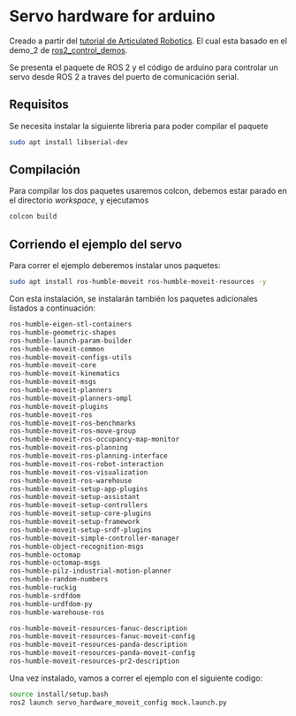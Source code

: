 # Servo hardware for arduino

Creado a partir del [tutorial de Articulated Robotics](https://youtu.be/J02jEKawE5U). 
El cual esta basado en el demo_2 de [ros2_control_demos](https://control.ros.org/humble/doc/ros2_control_demos/example_2/doc/userdoc.html).

Se presenta el paquete de ROS 2 y el código de arduino para controlar un servo desde ROS 2 a traves del puerto de comunicación serial. 

## Requisitos

Se necesita instalar la siguiente libreria para poder compilar el paquete

```bash
sudo apt install libserial-dev
```

## Compilación

Para compilar los dos paquetes usaremos colcon, debemos estar parado en el directorio _workspace_, y ejecutamos

```bash
colcon build
```

## Corriendo el ejemplo del servo

Para correr el ejemplo deberemos instalar unos paquetes:

```bash
sudo apt install ros-humble-moveit ros-humble-moveit-resources -y
```

Con esta instalación, se instalarán también los paquetes adicionales listados a continuación: 

```bash
ros-humble-eigen-stl-containers
ros-humble-geometric-shapes
ros-humble-launch-param-builder
ros-humble-moveit-common
ros-humble-moveit-configs-utils
ros-humble-moveit-core
ros-humble-moveit-kinematics
ros-humble-moveit-msgs
ros-humble-moveit-planners
ros-humble-moveit-planners-ompl
ros-humble-moveit-plugins
ros-humble-moveit-ros
ros-humble-moveit-ros-benchmarks
ros-humble-moveit-ros-move-group
ros-humble-moveit-ros-occupancy-map-monitor
ros-humble-moveit-ros-planning
ros-humble-moveit-ros-planning-interface
ros-humble-moveit-ros-robot-interaction
ros-humble-moveit-ros-visualization
ros-humble-moveit-ros-warehouse
ros-humble-moveit-setup-app-plugins
ros-humble-moveit-setup-assistant
ros-humble-moveit-setup-controllers
ros-humble-moveit-setup-core-plugins
ros-humble-moveit-setup-framework
ros-humble-moveit-setup-srdf-plugins
ros-humble-moveit-simple-controller-manager
ros-humble-object-recognition-msgs
ros-humble-octomap
ros-humble-octomap-msgs
ros-humble-pilz-industrial-motion-planner
ros-humble-random-numbers
ros-humble-ruckig
ros-humble-srdfdom
ros-humble-urdfdom-py
ros-humble-warehouse-ros

ros-humble-moveit-resources-fanuc-description
ros-humble-moveit-resources-fanuc-moveit-config
ros-humble-moveit-resources-panda-description
ros-humble-moveit-resources-panda-moveit-config
ros-humble-moveit-resources-pr2-description
```

Una vez instalado, vamos a correr el ejemplo con el siguiente codigo:

```bash
source install/setup.bash
ros2 launch servo_hardware_moveit_config mock.launch.py
```